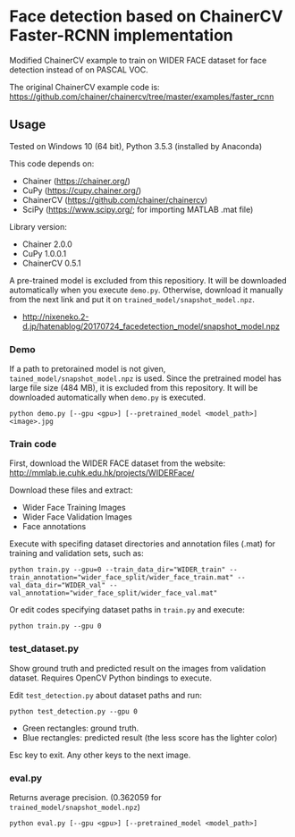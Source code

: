 # Face detection based on ChainerCV Faster-RCNN implementation

Modified ChainerCV example to train on WIDER FACE dataset for face detection instead of on PASCAL VOC.

The original ChainerCV example code is: 
https://github.com/chainer/chainercv/tree/master/examples/faster_rcnn

## Usage
Tested on Windows 10 (64 bit), Python 3.5.3 (installed by Anaconda)

This code depends on:
- Chainer (https://chainer.org/)
- CuPy (https://cupy.chainer.org/)
- ChainerCV (https://github.com/chainer/chainercv)
- SciPy (https://www.scipy.org/; for importing MATLAB .mat file)

Library version: 
- Chainer 2.0.0
- CuPy 1.0.0.1
- ChainerCV 0.5.1

A pre-trained model is excluded from this repositiory. It will be downloaded automatically when you execute `demo.py`. 
Otherwise, download it manually from the next link and put it on `trained_model/snapshot_model.npz`.
- http://nixeneko.2-d.jp/hatenablog/20170724_facedetection_model/snapshot_model.npz

### Demo
If a path to pretorained model is not given, `tained_model/snapshot_model.npz` is used.
Since the pretrained model has large file size (484 MB), it is excluded from this repository. It will be downloaded automatically when  `demo.py` is executed.

    python demo.py [--gpu <gpu>] [--pretrained_model <model_path>] <image>.jpg

### Train code
First, download the WIDER FACE dataset from the website: http://mmlab.ie.cuhk.edu.hk/projects/WIDERFace/ 

Download these files and extract:
- Wider Face Training Images
- Wider Face Validation Images
- Face annotations

Execute with specifing dataset directories and annotation files (.mat) for training and validation sets, such as:

    python train.py --gpu=0 --train_data_dir="WIDER_train" --train_annotation="wider_face_split/wider_face_train.mat" --val_data_dir="WIDER_val" --val_annotation="wider_face_split/wider_face_val.mat"

Or edit codes specifying dataset paths in `train.py` and execute:

    python train.py --gpu 0

### test_dataset.py
Show ground truth and predicted result on the images from validation dataset.
Requires OpenCV Python bindings to execute.

Edit `test_detection.py` about dataset paths and run:

    python test_detection.py --gpu 0

- Green rectangles: ground truth.
- Blue rectangles: predicted result (the less score has the lighter color)

Esc key to exit. Any other keys to the next image.

### eval.py
Returns average precision. (0.362059 for `trained_model/snapshot_model.npz`)

    python eval.py [--gpu <gpu>] [--pretrained_model <model_path>]


